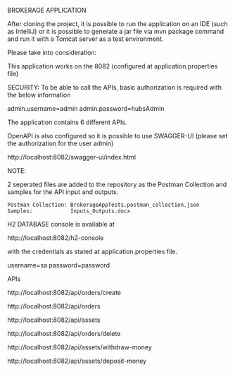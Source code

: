 BROKERAGE APPLICATION

After cloning the project, it is possible to run the application on an IDE (such as IntelliJ) 
or it is possible to generate a jar file via mvn package command and run it with a Tomcat server as a test environment.

Please take into consideration:

This application works on the 8082 (configured at application.properties file)

SECURITY:
To be able to call the APIs, basic authorization is required with the below information

admin.username=admin
admin.password=hubsAdmin

The application contains 6 different APIs.

OpenAPI is also configured so it is possible to use SWAGGER-UI (please set the authorization for the user admin)

http://localhost:8082/swagger-ui/index.html

NOTE:

2 seperated files are added to the repository as the Postman Collection and samples for the API input and outputs.

    Postman Collection: BrokerageAppTests.postman_collection.json
    Samples:		    Inputs_Outputs.docx


H2 DATABASE console is available at 

http://localhost:8082/h2-console

with the credentials as stated at application.properties file.

username=sa
password=password

APIs

http://localhost:8082/api/orders/create

http://localhost:8082/api/orders

http://localhost:8082/api/assets

http://localhost:8082/api/orders/delete

http://localhost:8082/api/assets/withdraw-money

http://localhost:8082/api/assets/deposit-money
